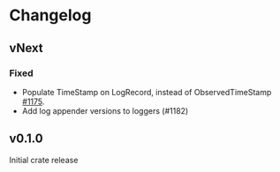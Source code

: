 # Changelog

## vNext

### Fixed

- Populate TimeStamp on LogRecord, instead of ObservedTimeStamp
  [#1175](https://github.com/open-telemetry/opentelemetry-rust/pull/1175).
- Add log appender versions to loggers (#1182)

## v0.1.0

Initial crate release
